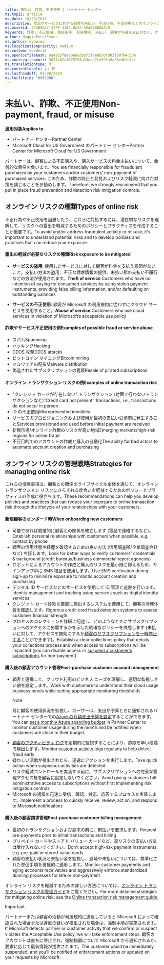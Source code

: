 ```yaml
---
title: 未払い、詐欺、不正使用 | パートナー センター
ms.topic: article
ms.date: 10/29/2018
description: 商品やサービスに対する顧客の未払い、不正行為、不正使用などのオンライン トランザクション リスクを管理するための戦略。
ms.assetid: 2F4B9A27-37FF-41E4-8A26-5EAE88DD8A49
keywords: 詐欺, 不正使用, 使用条件, 利用規約, 未払い, 顧客が料金を支払わない, オンライン リスク, サービスの盗用, サービスの不正使用, サブスクリプションの一時停止,
author: MaggiePucciEvans
ms.author: evansma
ms.localizationpriority: medium
ms.custom: seodec18
ms.openlocfilehash: 8a4915f8ae0ad0d0b72f0e8b50f803fb8f84c17e
ms.sourcegitcommit: 3871c82c1075206a33eae7cd395a5a36edb2d1fc
ms.translationtype: MT
ms.contentlocale: ja-JP
ms.lasthandoff: 01/08/2019
ms.locfileid: "8995906"
---
```

# <a name="non-payment-fraud-or-misuse"></a><span data-ttu-id="51516-104">未払い、詐欺、不正使用</span><span class="sxs-lookup"><span data-stu-id="51516-104">Non-payment, fraud, or misuse</span></span>

**<span data-ttu-id="51516-105">適用対象</span><span class="sxs-lookup"><span data-stu-id="51516-105">Applies to</span></span>**

-  <span data-ttu-id="51516-106">パートナー センター</span><span class="sxs-lookup"><span data-stu-id="51516-106">Partner Center</span></span>
-  <span data-ttu-id="51516-107">Microsoft Cloud for US Government のパートナー センター</span><span class="sxs-lookup"><span data-stu-id="51516-107">Partner Center for Microsoft Cloud for US Government</span></span>



<span data-ttu-id="51516-108">パートナーは、顧客による不正購入や、購入サービスの料金未払いについて、金銭的な責任を負います。</span><span class="sxs-lookup"><span data-stu-id="51516-108">You are financially responsible for fraudulent purchases by your customers and/or customers' non-payment of purchased services.</span></span> <span data-ttu-id="51516-109">このため、詐欺の防止と発見およびリスク軽減に向けた対策を講じることをお勧めします。</span><span class="sxs-lookup"><span data-stu-id="51516-109">Therefore, we strongly recommend that you put in place fraud prevention and detection risk mitigation controls.</span></span>

## <a name="types-of-online-risk"></a><span data-ttu-id="51516-110">オンライン リスクの種類</span><span class="sxs-lookup"><span data-stu-id="51516-110">Types of online risk</span></span>

<span data-ttu-id="51516-111">不正行為や不正使用を回避したり、これらに対処するには、潜在的なリスクを理解して、リスクへの露出を軽減するためのポリシーとプラクティスを作成することが重要です。</span><span class="sxs-lookup"><span data-stu-id="51516-111">To avoid and/or address fraudulent activity or misuse, it's important to understand potential risks and to develop policies and practices that can reduce your exposure.</span></span>

#### <a name="risk-exposure-to-be-mitigated"></a><span data-ttu-id="51516-112">露出の軽減が必要なリスクの種類</span><span class="sxs-lookup"><span data-stu-id="51516-112">Risk exposure to be mitigated</span></span>

- <span data-ttu-id="51516-113">**サービスの盗用**: 使用したサービスに対して顧客が料金を支払う意図がないこと。支払い方法の盗用、不正な請求情報の提供、未払い額の支払い不履行などの方法が使用されます。</span><span class="sxs-lookup"><span data-stu-id="51516-113">**Theft of service** Customers who have no intention of paying for consumed services by using stolen payment instruments, providing false billing information, and/or defaulting on outstanding balances</span></span>

- <span data-ttu-id="51516-114">**サービスの不正使用**: 顧客が Microsoft の利用規約に従わずにクラウド サービスを使用すること。</span><span class="sxs-lookup"><span data-stu-id="51516-114">**Abuse of service** Customers who use cloud services in violation of Microsoft’s acceptable use policy</span></span>

#### <a name="examples-of-possible-fraud-or-service-abuse"></a><span data-ttu-id="51516-115">詐欺やサービス不正使用の例</span><span class="sxs-lookup"><span data-stu-id="51516-115">Examples of possible fraud or service abuse</span></span>
- <span data-ttu-id="51516-116">スパム</span><span class="sxs-lookup"><span data-stu-id="51516-116">Spamming</span></span>
- <span data-ttu-id="51516-117">ハッキング</span><span class="sxs-lookup"><span data-stu-id="51516-117">Hacking</span></span>
- <span data-ttu-id="51516-118">DDOS 攻撃</span><span class="sxs-lookup"><span data-stu-id="51516-118">DDOS attacks</span></span>
- <span data-ttu-id="51516-119">ビットコイン マイニング</span><span class="sxs-lookup"><span data-stu-id="51516-119">Bitcoin mining</span></span>
- <span data-ttu-id="51516-120">マルウェアの配布</span><span class="sxs-lookup"><span data-stu-id="51516-120">Malware distribution</span></span>
- <span data-ttu-id="51516-121">偽造されたサブスクリプションの再販</span><span class="sxs-lookup"><span data-stu-id="51516-121">Resale of pirated subscriptions</span></span> 

#### <a name="examples-of-online-transaction-risk"></a><span data-ttu-id="51516-122">オンライン トランザクション リスクの例</span><span class="sxs-lookup"><span data-stu-id="51516-122">Examples of online transaction risk</span></span>
- <span data-ttu-id="51516-123">"クレジット カードが存在しない" トランザクション (対面で行わないトランザクションなど)</span><span class="sxs-lookup"><span data-stu-id="51516-123">"Credit card not present" transactions, i.e., transactions do not occur in person</span></span>
- <span data-ttu-id="51516-124">ID の不正使用</span><span class="sxs-lookup"><span data-stu-id="51516-124">Misrepresented identities</span></span>
- <span data-ttu-id="51516-125">サービスのプロビジョニングおよび使用が最初の支払い受領前に発生すること</span><span class="sxs-lookup"><span data-stu-id="51516-125">Services provisioned and used before initial payment are received</span></span>
- <span data-ttu-id="51516-126">新興市場/オンライン詐欺のリスクが高い地域</span><span class="sxs-lookup"><span data-stu-id="51516-126">Emerging markets/high-risk regions for online fraud</span></span>
- <span data-ttu-id="51516-127">不正目的でのアカウントの作成と購入の自動化</span><span class="sxs-lookup"><span data-stu-id="51516-127">The ability for bad actors to automate account creation and purchasing</span></span>

## <a name="strategies-for-managing-online-risk"></a><span data-ttu-id="51516-128">オンライン リスクの管理戦略</span><span class="sxs-lookup"><span data-stu-id="51516-128">Strategies for managing online risk</span></span>

<span data-ttu-id="51516-129">これらの推奨事項は、顧客との関係のライフサイクル全体を通じて、オンライン トランザクション リスクにさらされる度合いを軽減するためのポリシーとプラクティスの作成に役立ちます。</span><span class="sxs-lookup"><span data-stu-id="51516-129">These recommendations can help you develop policies and practices that can reduce your exposure to online transaction risk through the lifecycle of your relationships with your customers.</span></span>  

#### <a name="when-onboarding-new-customers"></a><span data-ttu-id="51516-130">新規顧客のオンボード時</span><span class="sxs-lookup"><span data-stu-id="51516-130">When onboarding new customers</span></span>
- <span data-ttu-id="51516-131">可能であれば直接的に顧客との関係を確立します (電話で連絡するなど)。</span><span class="sxs-lookup"><span data-stu-id="51516-131">Establish personal relationships with customers when possible, e.g. contact by phone</span></span>
- <span data-ttu-id="51516-132">顧客の信用状態や経歴を確認するための良い方法 (信用調査所/企業調査会社など) を探します。</span><span class="sxs-lookup"><span data-stu-id="51516-132">Look for better ways to verify customers' credentials & background (credit bureaus/business commercial report agencies)</span></span> 
- <span data-ttu-id="51516-133">ロボットによるアカウントの作成と購入のリスクを最小限に抑えるため、サインアップ中に SMS 検証を使用します。</span><span class="sxs-lookup"><span data-stu-id="51516-133">Use SMS verification during sign-up to minimize exposure to robotic account creation and purchasing</span></span>
- <span data-ttu-id="51516-134">デジタル ID サービスなどのサービスを使用して ID 管理と追跡を行います。</span><span class="sxs-lookup"><span data-stu-id="51516-134">Identity management and tracking using services such as digital identity services</span></span>
- <span data-ttu-id="51516-135">クレジット カード詐欺を厳密に検出するシステムを使用して、顧客の財務体質を確認します。</span><span class="sxs-lookup"><span data-stu-id="51516-135">Rigorous credit card fraud detection systems to assess customer financial strength</span></span>
- <span data-ttu-id="51516-136">プロセスのコレクションを詳細に記述し、どのようなときにサブスクリプションへのアクセスに影響するかを示した明確なポリシーを作成します (未払いに対して、アクセスを無効にするか[顧客のサブスクリプションを一時停止する](suspend-a-subscription.md)ことができます)。</span><span class="sxs-lookup"><span data-stu-id="51516-136">Establish a clear collections policy that details your collections process and when access to subscriptions will be impacted (you can disable access or [suspend a customer's subscriptions](suspend-a-subscription.md) for non-payment)</span></span>

#### <a name="post-purchase-customer-account-management"></a><span data-ttu-id="51516-137">購入後の顧客アカウント管理</span><span class="sxs-lookup"><span data-stu-id="51516-137">Post-purchase customer account management</span></span>
- <span data-ttu-id="51516-138">顧客と連携して、クラウド利用のビジネス ニーズを理解し、適切な監視しきい値を設定します。</span><span class="sxs-lookup"><span data-stu-id="51516-138">Work with customers to understand their cloud usage business needs while setting appropriate monitoring thresholds</span></span>
    > [!NOTE]  
    >  <span data-ttu-id="51516-139">月に顧客の使用状況を監視し、ユーザーは、支出が予算ときに通知されるパートナー センターでの[Azure の月額支出予算を設定](set-an-azure-spending-budget-for-your-customers.md)することができます。</span><span class="sxs-lookup"><span data-stu-id="51516-139">You can [set a monthly Azure spending budget](set-an-azure-spending-budget-for-your-customers.md) in Partner Center to monitor customer usage during the month and be notified when customers are close to their budget.</span></span>
- <span data-ttu-id="51516-140">[顧客のアクティビティ ログ](activity-logs.md)を定期的に監視することにより、詐欺を早い段階で検出します。</span><span class="sxs-lookup"><span data-stu-id="51516-140">Monitor [customer activity logs](activity-logs.md) regularly to help detect fraud early</span></span>
- <span data-ttu-id="51516-141">疑わしい活動が検出されたら、迅速にアクションを実行します。</span><span class="sxs-lookup"><span data-stu-id="51516-141">Take quick action when suspicious activities are detected</span></span>
- <span data-ttu-id="51516-142">リスク軽減コントロールを実装する前に、サブスクリプションへの完全な管理アクセス権を顧客に設定しないでください。</span><span class="sxs-lookup"><span data-stu-id="51516-142">Avoid giving customers full administrative access to subscriptions without first implementing risk mitigation controls</span></span>
- <span data-ttu-id="51516-143">Microsoft の通知を迅速に受信、確認、対応、応答するプロセスを実装します。</span><span class="sxs-lookup"><span data-stu-id="51516-143">Implement a process to quickly receive, review, act on, and respond to Microsoft notifications</span></span>

#### <a name="post-purchase-customer-billing-management"></a><span data-ttu-id="51516-144">購入後の顧客請求管理</span><span class="sxs-lookup"><span data-stu-id="51516-144">Post-purchase customer billing management</span></span>
- <span data-ttu-id="51516-145">最初のトランザクションおよび請求の前に、前払いを要求します。</span><span class="sxs-lookup"><span data-stu-id="51516-145">Request pre-payments prior to initial transactions and billing</span></span> 
- <span data-ttu-id="51516-146">プリペイド カードやストアド バリュー カードなど、高リスクの支払い方法は受け入れないでください。</span><span class="sxs-lookup"><span data-stu-id="51516-146">Don't accept high-risk payment instruments, e.g. pre-paid or stored-value cards</span></span>
- <span data-ttu-id="51516-147">顧客の支払い状況と未払い金を監視し、遅延や未払いについては、標準化された督促手順を積極的に適用します。</span><span class="sxs-lookup"><span data-stu-id="51516-147">Monitor customer payments and aging accounts receivables and aggressively enforce standardized dunning processes for late or non-payment</span></span>

<span data-ttu-id="51516-148">オンライン リスクを軽減するための詳しい方法については、[オンライン トランザクション リスクの管理ガイド](https://assets.windowsphone.com/7d885238-e13b-4f10-a682-3d5adacd2859/CSP-PartnerRiskGuide-APSFinal_InvariantCulture_Default.zip)をご覧ください。</span><span class="sxs-lookup"><span data-stu-id="51516-148">For more detailed strategies for mitigating online risk, see the [Online transaction risk management guide.](https://assets.windowsphone.com/7d885238-e13b-4f10-a682-3d5adacd2859/CSP-PartnerRiskGuide-APSFinal_InvariantCulture_Default.zip)</span></span>

> [!IMPORTANT]  
> <span data-ttu-id="51516-149">パートナーまたは顧客の活動が利用規約に違反していると Microsoft によって確認された場合または違反の疑いが検出された場合は、強制手順が実施されます。</span><span class="sxs-lookup"><span data-stu-id="51516-149">If Microsoft detects partner or customer activity that we confirm or suspect violates the Acceptable Use policy, we will take enforcement steps.</span></span> <span data-ttu-id="51516-150">顧客のアカウントは直ちに停止され、強制措置について Microsoft から通知されるか、要求に応じて最新情報が提供されます。</span><span class="sxs-lookup"><span data-stu-id="51516-150">The customer could be immediately suspended, and you'll be notified of enforcement actions or updated on your requests by Microsoft.</span></span>

 

 



